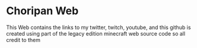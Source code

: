 # Choripan Web
This Web contains the links to my twitter, twitch, youtube, and this github
is created using part of the legacy edition minecraft web source code 
so all credit to them
